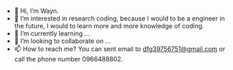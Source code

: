 - 👋 Hi, I’m Wayn.
- 👀 I’m interested in research coding, because I would to be a engineer in the future, I would to learn more and more knowledge of coding.
- 🌱 I’m currently learning ...
- 💞️ I’m looking to collaborate on ...
- 📫 How to reach me?  You can sent email to dfg39756751@gmail.com or call the phone number 0966488802.

<!---
dustchen0228/dustchen0228 is a ✨ special ✨ repository because its `README.md` (this file) appears on your GitHub profile.
You can click the Preview link to take a look at your changes.
--->
